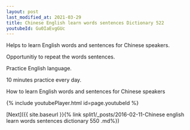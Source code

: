 ```yaml
---
layout: post
last_modified_at: 2021-03-29
title: Chinese English learn words sentences Dictionary 522 
youtubeId: Gu0IaEvgGUc
---
```

 
 
Helps to learn English words and sentences for Chinese speakers.

Opportunitiy to repeat the words sentences. 

Practice English language. 
 
10 minutes practice every day. 
 
How to learn English words and sentences for Chinese speakers 
 
{% include youtubePlayer.html id=page.youtubeId %}
 
 
[Next]({{ site.baseurl }}{% link  split1/_posts/2016-02-11-Chinese english learn words sentences dictionary 550 .md%})
 
